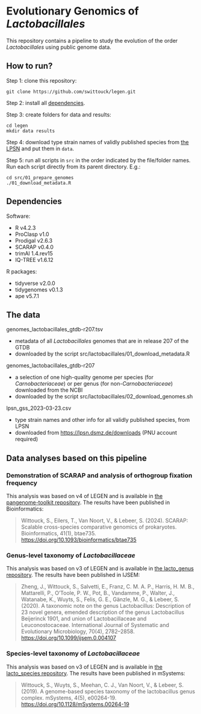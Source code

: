 # Evolutionary Genomics of *Lactobacillales*

This repository contains a pipeline to study the evolution of the order *Lactobacillales* using public genome data.

## How to run? 

Step 1: clone this repository: 

    git clone https://github.com/swittouck/legen.git

Step 2: install all [dependencies](#dependencies). 

Step 3: create folders for data and results: 

    cd legen
    mkdir data results
    
Step 4: download type strain names of validly published species from [the LPSN](https://lpsn.dsmz.de/downloads) and put them in `data`. 

Step 5: run all scripts in `src` in the order indicated by the file/folder names. Run each script directly from its parent directory. E.g.:

    cd src/01_prepare_genomes
    ./01_download_metadata.R

## Dependencies

Software: 

* R v4.2.3
* ProClasp v1.0
* Prodigal v2.6.3
* SCARAP v0.4.0
* trimAl 1.4.rev15
* IQ-TREE v1.6.12

R packages:

* tidyverse v2.0.0
* tidygenomes v0.1.3
* ape v5.7.1

## The data

genomes_lactobacillales_gtdb-r207.tsv

* metadata of all *Lactobacillales* genomes that are in release 207 of the GTDB
* downloaded by the script src/lactobacillales/01_download_metadata.R

genomes_lactobacillales_gtdb-r207

* a selection of one high-quality genome per species (for *Carnobacteriaceae*) or per genus (for non-*Carnobacteriaceae*) downloaded from the NCBI
* downloaded by the script src/lactobacillales/02_download_genomes.sh

lpsn_gss_2023-03-23.csv

* type strain names and other info for all validly published species, from LPSN
* downloaded from https://lpsn.dsmz.de/downloads (PNU account required)

## Data analyses based on this pipeline

### Demonstration of SCARAP and analysis of orthogroup fixation frequency

This analysis was based on v4 of LEGEN and is available in [the pangenome-toolkit repository](https://github.com/SWittouck/pangenome-toolkit). The results have been published in Bioinformatics: 

> Wittouck, S., Eilers, T., Van Noort, V., & Lebeer, S. (2024). SCARAP: Scalable cross-species comparative genomics of prokaryotes. Bioinformatics, 41(1), btae735. https://doi.org/10.1093/bioinformatics/btae735

### Genus-level taxonomy of *Lactobacillaceae*

This analysis was based on v3 of LEGEN and is available in [the lacto_genus repository](https://github.com/SWittouck/lacto_genera). The results have been published in IJSEM:

> Zheng, J., Wittouck, S., Salvetti, E., Franz, C. M. A. P., Harris, H. M. B., Mattarelli, P., O’Toole, P. W., Pot, B., Vandamme, P., Walter, J., Watanabe, K., Wuyts, S., Felis, G. E., Gänzle, M. G., & Lebeer, S. (2020). A taxonomic note on the genus Lactobacillus: Description of 23 novel genera, emended description of the genus Lactobacillus Beijerinck 1901, and union of Lactobacillaceae and Leuconostocaceae. International Journal of Systematic and Evolutionary Microbiology, 70(4), 2782–2858. https://doi.org/10.1099/ijsem.0.004107

### Species-level taxonomy of *Lactobacillaceae*

This analysis was based on v3 of LEGEN and is available in [the lacto_species repository](https://github.com/SWittouck/lacto_species). The results have been published in mSystems:

> Wittouck, S., Wuyts, S., Meehan, C. J., Van Noort, V., & Lebeer, S. (2019). A genome-based species taxonomy of the lactobacillus genus complex. mSystems, 4(5), e00264-19. https://doi.org/10.1128/mSystems.00264-19

